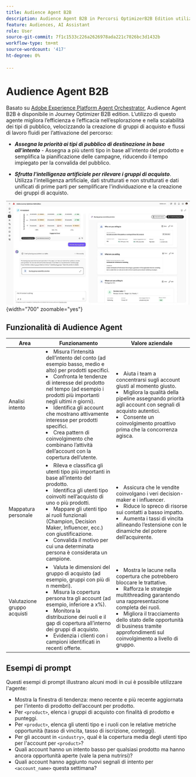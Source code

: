 ```yaml
---
title: Audience Agent B2B
description: Audience Agent B2B in Percorsi OptimizerB2B Edition utilizza l’analisi intento e la mappatura persona per creare gruppi di acquisto e accelerare i flussi di lavoro di marketing B2B.
feature: Audiences, AI Assistant
role: User
source-git-commit: 7f1c1533c226a2626978ada221c7026bc3d1432b
workflow-type: tm+mt
source-wordcount: '417'
ht-degree: 0%

---
```


# Audience Agent B2B

Basato su [Adobe Experience Platform Agent Orchestrator](https://experienceleague.adobe.com/it/docs/experience-cloud-ai/experience-cloud-ai/agents/agent-orchestrator), Audience Agent B2B è disponibile in Journey Optimizer B2B edition. L’utilizzo di questo agente migliora l’efficienza e l’efficacia nell’esplorazione e nella scalabilità dei tipi di pubblico, velocizzando la creazione di gruppi di acquisto e flussi di lavoro fluidi per l’attivazione del percorso:

* **_Assegna la priorità ai tipi di pubblico di destinazione in base all&#39;intento_** - Assegna a più utenti tipo in base all&#39;intento del prodotto e semplifica la pianificazione delle campagne, riducendo il tempo impiegato per la convalida del pubblico.

* **_Sfrutta l&#39;intelligenza artificiale per rilevare i gruppi di acquisto_**. Utilizza l&#39;intelligenza artificiale, dati strutturati e non strutturati e dati unificati di prime parti per semplificare l&#39;individuazione e la creazione dei gruppi di acquisto.

![Audience Agent B2B in modalità a pagina intera](./assets/audience-agent-full.png){width="700" zoomable="yes"}

## Funzionalità di Audience Agent

| Area | Funzionamento | Valore aziendale |
| ---- | ------------ | -------------- |
| Analisi intento | <li> Misura l’intensità dell’intento del conto (ad esempio basso, medio e alto) per prodotti specifici. <li>Confronta le tendenze di interesse del prodotto nel tempo (ad esempio i prodotti più importanti negli ultimi _n_ giorni). <li>Identifica gli account che mostrano attivamente interesse per prodotti specifici. <li>Crea pattern di coinvolgimento che combinano l’attività dell’account con la copertura dell’utente. | <li>Aiuta i team a concentrarsi sugli account giusti al momento giusto. <li>Migliora la qualità della pipeline assegnando priorità agli account con segnali di acquisto autentici. <li>Consente un coinvolgimento proattivo prima che la concorrenza agisca. |
| Mappatura personale | <li>Rileva e classifica gli utenti tipo più importanti in base all’intento del prodotto. <li>Identifica gli utenti tipo coinvolti nell’acquisto di uno o più prodotti. <li>Mappare gli utenti tipo ai ruoli funzionali (Champion, Decision Maker, Influencer, ecc.) con giustificazione. <li>Convalida il motivo per cui una determinata persona è considerata un campione. | <li>Assicura che le vendite coinvolgano i veri decision-maker e i influencer. <li>Riduce lo spreco di risorse sui contatti a basso impatto. <li>Aumenta i tassi di vincita allineando l’estensione con le dinamiche del potere dell’acquirente. |
| Valutazione gruppo acquisti | <li>Valuta le dimensioni del gruppo di acquisto (ad esempio, gruppi con più di n membri). <li>Misura la copertura persona tra gli account (ad esempio, inferiore a x%). <li>Monitora la distribuzione dei ruoli e il gap di copertura all’interno dei gruppi di acquisto. <li>Evidenzia i clienti con i campioni identificati in recenti offerte. | <li>Mostra le lacune nella copertura che potrebbero bloccare le trattative. <li>Rafforza le strategie multithreading garantendo una rappresentazione completa dei ruoli. <li>Migliora il tracciamento dello stato delle opportunità di business tramite approfondimenti sul coinvolgimento a livello di gruppo. |

## Esempi di prompt

Questi esempi di prompt illustrano alcuni modi in cui è possibile utilizzare l&#39;agente:

* Mostra la finestra di tendenza: meno recente e più recente aggiornata per l’intento di prodotto dell’account per prodotto.
* Per `<product>`, elenca i gruppi di acquisto con finalità di prodotto e punteggi.
* Per `<product>`, elenca gli utenti tipo e i ruoli con le relative metriche opportunità (tasso di vincita, tasso di iscrizione, conteggi).
* Per gli account in `<industry>`, qual è la copertura media degli utenti tipo per l&#39;account per `<product>`?
* Quali account hanno un intento basso per qualsiasi prodotto ma hanno ancora opportunità aperte (vale la pena nutrirsi)?
* Quali account hanno aggiunto nuovi segnali di intento per `<account_name>` questa settimana?
